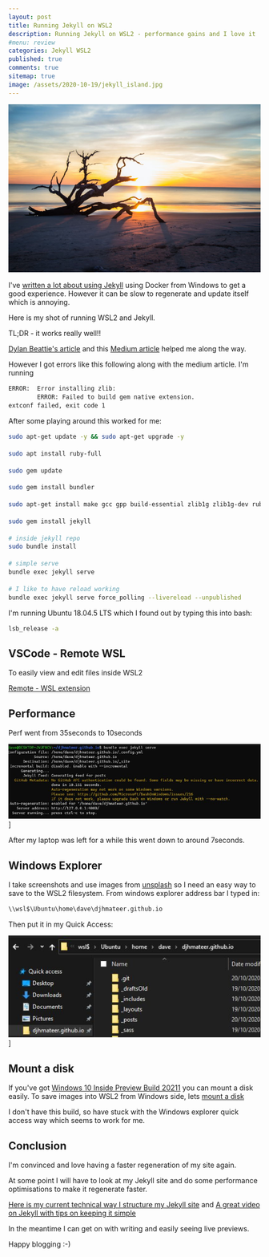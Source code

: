 ```yaml
---
layout: post
title: Running Jekyll on WSL2 
description: Running Jekyll on WSL2 - performance gains and I love it 
#menu: review
categories: Jekyll WSL2 
published: true 
comments: true     
sitemap: true
image: /assets/2020-10-19/jekyll_island.jpg
---
```


[![alt text](/assets/2020-10-19/jekyll_island.jpg "Jekyll Island by @_zachreiner_")](https://unsplash.com/@_zachreiner_)

I've [written a lot about using Jekyll](/2019/07/28/Jekyll-Github-Pages) using Docker from Windows to get a good experience. However it can be slow to regenerate and update itself which is annoying.

Here is my shot of running WSL2 and Jekyll.

TL;DR - it works really well!!

[Dylan Beattie's article](https://dylanbeattie.net/2020/05/19/jekyll-on-wsl2.html) and this [Medium article](https://medium.com/@hjgraca/using-wsl2-visual-studio-code-for-jekyll-blogging-on-windows-10-99489deb4650) helped me along the way.

However I got errors like this following along with the medium article. I'm running 

```bash
ERROR:  Error installing zlib:
        ERROR: Failed to build gem native extension.
extconf failed, exit code 1
```

After some playing around this worked for me:

```bash
sudo apt-get update -y && sudo apt-get upgrade -y

sudo apt install ruby-full

sudo gem update

sudo gem install bundler

sudo apt-get install make gcc gpp build-essential zlib1g zlib1g-dev ruby-dev dh-autoreconf

sudo gem install jekyll

# inside jekyll repo
sudo bundle install

# simple serve
bundle exec jekyll serve

# I like to have reload working
bundle exec jekyll serve force_polling --livereload --unpublished
```

I'm running Ubuntu 18.04.5 LTS which I found out by typing this into bash:

```bash
lsb_release -a
```

## VSCode - Remote WSL

To easily view and edit files inside WSL2

[Remote - WSL extension](https://marketplace.visualstudio.com/items?itemName=ms-vscode-remote.remote-wsl)

## Performance

Perf went from 35seconds to 10seconds 

![alt text](/assets/2020-10-19/perf.jpg "Performance is still quite slow for me")]

After my laptop was left for a while this went down to around 7seconds.

## Windows Explorer 

I take screenshots and use images from [unsplash](https://unsplash.com) so I need an easy way to save to the WSL2 filesystem. From windows explorer address bar I typed in:

```cmd
\\wsl$\Ubuntu\home\dave\djhmateer.github.io
```

Then put it in my Quick Access:

![alt text](/assets/2020-10-19/quick.jpg "Quick access")]


## Mount a disk

If you've got [Windows 10 Inside Preview Build 20211](https://blogs.windows.com/windows-insider/2020/09/10/announcing-windows-10-insider-preview-build-20211/) you can mount a disk easily. To save images into WSL2 from Windows side, lets [mount a disk](https://devblogs.microsoft.com/commandline/access-linux-filesystems-in-windows-and-wsl-2/)

I don't have this build, so have stuck with the Windows explorer quick access way which seems to work for me.


## Conclusion

I'm convinced and love having a faster regeneration of my site again.

At some point I will have to look at my Jekyll site and do some performance optimisations to make it regenerate faster.

[Here is my current technical way I structure my Jekyll site](/2019/07/28/Jekyll-Github-Pages) and [A great video on Jekyll with tips on keeping it simple](https://www.youtube.com/watch?v=No7dtPtbtcE)

In the meantime I can get on with writing and easily seeing live previews.

Happy blogging :-)